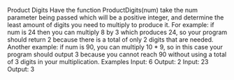 Product Digits
Have the function ProductDigits(num) take the num parameter being passed which will be a
positive integer, and determine the least amount of digits you need to multiply to produce it. For
example: if num is 24 then you can multiply 8 by 3 which produces 24, so your program should 
return 2 because there is a total of only 2 digits that are needed. Another example: if num is 90, 
you can multiply 10 * 9, so in this case your program should output 3 because you cannot reach
90 without using a total of 3 digits in your multiplication.
Examples
Input: 6
Output: 2
Input: 23
Output: 3